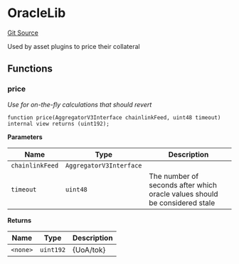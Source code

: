 # OracleLib
[Git Source](https://github.com/larrythecucumber321/protocol/blob/77d337b8595ba96d069ded321419b36a61984170/contracts/plugins/assets/OracleLib.sol)

Used by asset plugins to price their collateral


## Functions
### price

*Use for on-the-fly calculations that should revert*


```solidity
function price(AggregatorV3Interface chainlinkFeed, uint48 timeout) internal view returns (uint192);
```
**Parameters**

|Name|Type|Description|
|----|----|-----------|
|`chainlinkFeed`|`AggregatorV3Interface`||
|`timeout`|`uint48`|The number of seconds after which oracle values should be considered stale|

**Returns**

|Name|Type|Description|
|----|----|-----------|
|`<none>`|`uint192`|{UoA/tok}|


